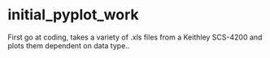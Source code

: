 # initial_pyplot_work
First go at coding, takes a variety of .xls files from a Keithley SCS-4200 and plots them dependent on data type..
